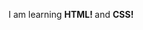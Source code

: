 <!DOCTYPE html>
<html>
<head>
<meta charset="UTF-8">
<title>HTML Example</title>
<body>
<p> I am learning <strong> HTML! </strong> and <strong> CSS! </strong>
</p>
</body>
</html>